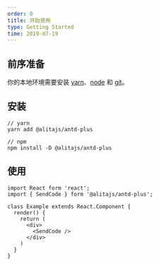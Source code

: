 ```yaml
---
order: 0
title: 开始使用
type: Getting Started
time: 2019-07-19
---
```


## 前序准备

你的本地环境需要安装 [yarn](https://yarnpkg.com)、[node](http://nodejs.org/) 和 [git](https://git-scm.com/)。

## 安装

```
// yarn
yarn add @alitajs/antd-plus

// npm
npm install -D @alitajs/antd-plus
```

## 使用

```
import React form 'react';
import { SendCode } form '@alitajs/antd-plus';

class Example extends React.Component {
  render() {
    return (
      <div>
        <SendCode />
      </div>
    )
  }
}

```
